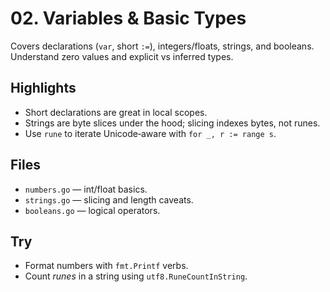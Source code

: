 # 02. Variables & Basic Types

Covers declarations (`var`, short `:=`), integers/floats, strings, and booleans. Understand zero values and explicit vs inferred types.

## Highlights
- Short declarations are great in local scopes.
- Strings are byte slices under the hood; slicing indexes bytes, not runes.
- Use `rune` to iterate Unicode‑aware with `for _, r := range s`.

## Files
- `numbers.go` — int/float basics.
- `strings.go` — slicing and length caveats.
- `booleans.go` — logical operators.

## Try
- Format numbers with `fmt.Printf` verbs.
- Count *runes* in a string using `utf8.RuneCountInString`.
